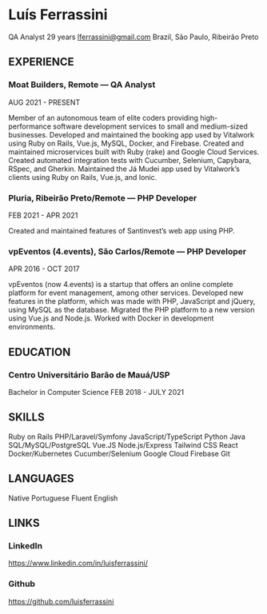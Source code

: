# Luís Ferrassini
QA Analyst
29 years
lferrassini@gmail.com
Brazil, São Paulo, Ribeirão Preto

## EXPERIENCE
### Moat Builders, Remote — QA Analyst
AUG 2021 - PRESENT

Member of an autonomous team of elite coders providing high-performance software development services to small and medium-sized businesses.
Developed and maintained the booking app used by Vitalwork using Ruby on Rails, Vue.js, MySQL, Docker, and Firebase.
Created and maintained microservices built with Ruby (rake) and Google Cloud Services.
Created automated integration tests with Cucumber, Selenium, Capybara, RSpec, and Gherkin.
Maintained the Já Mudei app used by Vitalwork’s clients using Ruby on Rails, Vue.js, and Ionic.

### Pluria, Ribeirão Preto/Remote — PHP Developer
FEB 2021 - APR 2021

Created and maintained features of Santinvest’s web app using PHP.

### vpEventos (4.events), São Carlos/Remote — PHP Developer
APR 2016 - OCT 2017

vpEventos (now 4.events) is a startup that offers an online complete platform for event management, among other services.
Developed new features in the platform, which was made with PHP, JavaScript and jQuery, using MySQL as the database.
Migrated the PHP platform to a new version using Vue.js and Node.js.
Worked with Docker in development environments.

## EDUCATION

### Centro Universitário Barão de Mauá/USP
Bachelor in Computer Science
FEB 2018 - JULY 2021

## SKILLS

Ruby on Rails
PHP/Laravel/Symfony
JavaScript/TypeScript
Python
Java
SQL/MySQL/PostgreSQL
Vue.JS
Node.js/Express
Tailwind CSS
React
Docker/Kubernetes
Cucumber/Selenium
Google Cloud
Firebase
Git

## LANGUAGES
Native Portuguese
Fluent English

## LINKS
### LinkedIn
https://www.linkedin.com/in/luisferrassini/

### Github
https://github.com/luisferrassini
